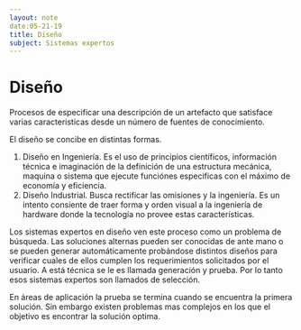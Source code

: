 ```yaml
---
layout: note
date:05-21-19
title: Diseño
subject: Sistemas expertos 
---
```


# Diseño

Procesos de especificar una descripción de un artefacto que satisface varias caracteristicas desde un número de fuentes de conocimiento.

El diseño se concibe en distintas formas.

1. Diseño en Ingeniería. Es el uso de principios científicos, información técnica e imaginación de la definición de una estructura mecánica, maquina o sistema que ejecute funciónes especificas con el máximo de economía y eficiencia.
2. Diseño Industrial. Busca rectificar las omisiones y la ingeniería. Es un intento consiente de traer forma y orden visual a la ingeniería de hardware donde la tecnología no provee estas características. 

Los sistemas expertos en diseño ven este proceso como un problema de búsqueda. Las soluciones alternas pueden ser conocidas de ante mano o se pueden generar automáticamente probándose distintos diseños para verificar cuales de ellos cumplen los requerimientos solicitados por el usuario. A está técnica se le es llamada generación y prueba.  Por lo tanto esos sistemas expertos son llamados de selección.

En áreas de aplicación la prueba se termina cuando se encuentra la primera solución. Sin embargo existen problemas mas complejos en los que el objetivo es encontrar la solución optima.
